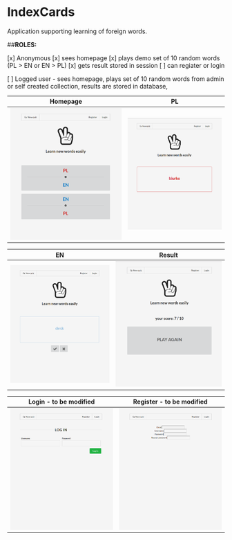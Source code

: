 IndexCards
==========

Application supporting learning of foreign words.

##**ROLES:**

[x] Anonymous 
    [x] sees homepage 
    [x] plays demo set of 10 random words (PL > EN or EN > PL)
    [x] gets result stored in session
    [ ] can regiater or login
    
[ ] Logged user - sees homepage, plays set of 10 random words from admin or self created collection, results are stored in database, 










Homepage | PL
------------ | -------------
![IndexCards Homepage](/printscreens/IC_Homepage.png) | ![IndexCards PL](/printscreens/IC_PL.png) 

EN | Result
------------ | -------------
![IndexCards EN](/printscreens/IC_EN.png) | ![IndexCards Result](/printscreens/IC_Result.png) 

Login - to be modified | Register - to be modified
------------ | -------------
![IndexCards Login](/printscreens/IC_Login.png) | ![IndexCards Register](/printscreens/IC_Register.png) 
